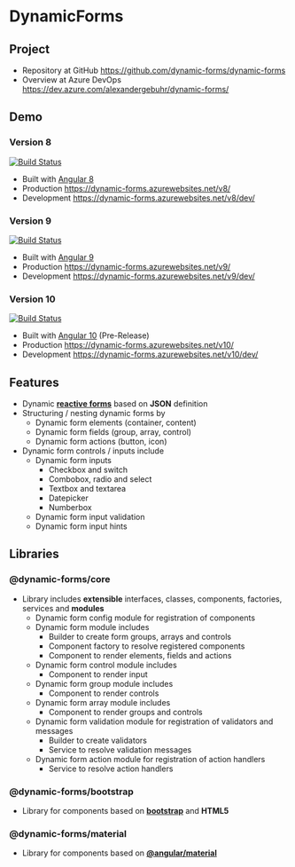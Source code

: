 # **DynamicForms**

## **Project**

- Repository at GitHub https://github.com/dynamic-forms/dynamic-forms 
- Overview at Azure DevOps https://dev.azure.com/alexandergebuhr/dynamic-forms/

## **Demo**

### **Version 8**
[![Build Status](https://dev.azure.com/alexandergebuhr/dynamic-forms/_apis/build/status/dynamic-forms-v8-cd?branchName=release%2Fv8)](https://dev.azure.com/alexandergebuhr/dynamic-forms/_build/latest?definitionId=1&branchName=release%2Fv8)

- Built with [Angular 8](https://v8.angular.io/)
- Production https://dynamic-forms.azurewebsites.net/v8/
- Development https://dynamic-forms.azurewebsites.net/v8/dev/

### **Version 9**
[![Build Status](https://dev.azure.com/alexandergebuhr/dynamic-forms/_apis/build/status/dynamic-forms-v9-cd?branchName=release%2Fv9)](https://dev.azure.com/alexandergebuhr/dynamic-forms/_build/latest?definitionId=4&branchName=release%2Fv9)

- Built with [Angular 9](https://v9.angular.io/)
- Production https://dynamic-forms.azurewebsites.net/v9/
- Development https://dynamic-forms.azurewebsites.net/v9/dev/

### **Version 10**
[![Build Status](https://dev.azure.com/alexandergebuhr/dynamic-forms/_apis/build/status/dynamic-forms-v10-cd?branchName=release%2Fv10)](https://dev.azure.com/alexandergebuhr/dynamic-forms/_build/latest?definitionId=8&branchName=release%2Fv10)

- Built with [Angular 10](https://next.angular.io/) (Pre-Release)
- Production https://dynamic-forms.azurewebsites.net/v10/
- Development https://dynamic-forms.azurewebsites.net/v10/dev/

## **Features**

- Dynamic [**reactive forms**](https://angular.io/guide/reactive-forms) based on **JSON** definition
- Structuring / nesting dynamic forms by
  - Dynamic form elements (container, content)
  - Dynamic form fields (group, array, control)
  - Dynamic form actions (button, icon)
- Dynamic form controls / inputs include 
  - Dynamic form inputs 
     - Checkbox and switch
     - Combobox, radio and select
     - Textbox and textarea
     - Datepicker 
     - Numberbox
  - Dynamic form input validation
  - Dynamic form input hints

## **Libraries**

### **@dynamic-forms/core**

- Library includes **extensible** interfaces, classes, components, factories, services and **modules**
  - Dynamic form config module for registration of components
  - Dynamic form module includes
    - Builder to create form groups, arrays and controls
    - Component factory to resolve registered components
    - Component to render elements, fields and actions
  - Dynamic form control module includes
    - Component to render input
  - Dynamic form group module includes
    - Component to render controls
  - Dynamic form array module includes
    - Component to render groups and controls
  - Dynamic form validation module for registration of validators and messages
    - Builder to create validators
    - Service to resolve validation messages
  - Dynamic form action module for registration of action handlers
    - Service to resolve action handlers

### **@dynamic-forms/bootstrap**

- Library for components based on [**bootstrap**](https://getbootstrap.com/) and **HTML5** 

### **@dynamic-forms/material** 

- Library for components based on [**@angular/material**](https://material.angular.io/) 